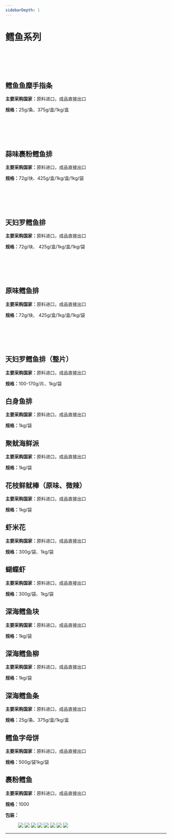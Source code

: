 ```yaml
---
sidebarDepth: 1
---
```

# 鳕鱼系列
<br>
<br>
<br>
<br>


## 鳕鱼鱼糜手指条
<p><strong>主要采购国家：</strong>原料进口，成品直接出口</p>
<p><strong>规格：</strong>25g/条、375g/盒/1kg/盒</p>
<br>
<br>
<br>
<br>

## 蒜味裹粉鳕鱼排
<p><strong>主要采购国家：</strong>原料进口，成品直接出口</p>
<p><strong>规格：</strong>72g/块、425g/盒/1kg/盒/1kg/袋</p>
<br>
<br>
<br>
<br>

## 天妇罗鳕鱼排
<p><strong>主要采购国家：</strong>原料进口，成品直接出口</p>
<p><strong>规格：</strong>72g/块、 425g/盒/1kg/盒/1kg/袋</p>
<br>
<br>
<br>
<br>

## 原味鳕鱼排
<p><strong>主要采购国家：</strong>原料进口，成品直接出口</p>
<p><strong>规格：</strong>72g/块、 425g/盒/1kg/盒/1kg/袋</p>
<br>
<br>
<br>
<br>

## 天妇罗鳕鱼排（整片）
<p><strong>主要采购国家：</strong>原料进口，成品直接出口</p>
<p><strong>规格：</strong>100-170g/片、1kg/袋</p>

## 白身鱼排
<p><strong>主要采购国家：</strong>原料进口，成品直接出口</p>
<p><strong>规格：</strong>1kg/袋</p>

## 聚鱿海鲜派 
<p><strong>主要采购国家：</strong>原料进口，成品直接出口</p>
<p><strong>规格：</strong>1kg/袋</p>

## 花枝鲜鱿棒（原味、微辣）
<p><strong>主要采购国家：</strong>原料进口，成品直接出口</p>
<p><strong>规格：</strong>1kg/袋</p>

## 虾米花
<p><strong>主要采购国家：</strong>原料进口，成品直接出口</p>
<p><strong>规格：</strong>300g/袋、1kg/袋</p>

## 蝴蝶虾
<p><strong>主要采购国家：</strong>原料进口，成品直接出口</p>
<p><strong>规格：</strong>300g/袋、1kg/袋</p>

## 深海鳕鱼块
<p><strong>主要采购国家：</strong>原料进口，成品直接出口</p>
<p><strong>规格：</strong>1kg/袋</p>

##  深海鳕鱼柳
<p><strong>主要采购国家：</strong>原料进口，成品直接出口</p>
<p><strong>规格：</strong>1kg/袋</p>

## 深海鳕鱼条
<p><strong>主要采购国家：</strong>原料进口，成品直接出口</p>
<p><strong>规格：</strong>25g/条、375g/盒/1kg/盒</p>

## 鳕鱼字母饼
<p><strong>主要采购国家：</strong>原料进口，成品直接出口</p>
<p><strong>规格：</strong>500g/袋1kg/袋</p>


## 裹粉鳕鱼
<p><strong>主要采购国家：</strong>原料进口，成品直接出口</p>
<p><strong>规格：</strong>1000</p>
<p><strong>包装：</strong></p>
<figure class="third">
    <img src="http://p93s97xb4.bkt.clouddn.com/Cod%20fillet%20%281%29.jpg?imageView2/1/w/300/h/300/q/75|imageslim">
    <img src="http://p93s97xb4.bkt.clouddn.com/Cod%20fillet%20%282%29.jpg?imageView2/1/w/300/h/300/q/75|imageslim">
    <img src="http://p93s97xb4.bkt.clouddn.com/Cod%20fillet%20%283%29.jpg?imageView2/1/w/300/h/300/q/75|imageslim">
    <img src="http://p93s97xb4.bkt.clouddn.com/Cod%20fillet%20%289%29.jpg?imageView2/1/w/300/h/300/q/75|imageslim">
    <img src="http://p93s97xb4.bkt.clouddn.com/Cod%20fillet%20%284%29.jpg?imageView2/1/w/300/h/300/q/75|imageslim">
    <img src="http://p93s97xb4.bkt.clouddn.com/Cod%20fillet%20%285%29.jpg?imageView2/1/w/300/h/300/q/75|imageslim">
    <img src="http://p93s97xb4.bkt.clouddn.com/Cod%20fillet%20%286%29.jpg?imageView2/1/w/300/h/300/q/75|imageslim">
    <img src="http://p93s97xb4.bkt.clouddn.com/Cod%20fillet%20%2810%29.jpg?imageView2/1/w/300/h/300/q/75|imageslim">
</figure>
<hr>